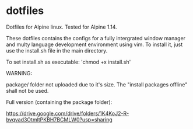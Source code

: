 # dotfiles

Dotfiles for Alpine linux.
Tested for Alpine 1.14.

These dotfiles contains the configs for a fully intergrated window manager and multy language development environment using vim.
To install it, just use the install.sh file in the main directory.

To set install.sh as executable:
'chmod +x install.sh'


WARNING:

package/ folder not uploaded due to it's size. The "install packages offline" shall not be used.


Full version (containing the package folder):

https://drive.google.com/drive/folders/1K4KoJ2-R-bvqvad3OtmltPKBH7BCMLW0?usp=sharing
